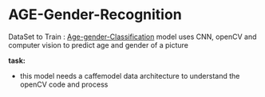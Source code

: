 # AGE-Gender-Recognition
DataSet to Train : [Age-gender-Classification](https://www.kaggle.com/datasets/ttungl/adience-benchmark-gender-and-age-classification)
model uses CNN, openCV and computer vision to predict age and gender of a picture

**task:**
- this model needs a caffemodel data architecture to understand the openCV code and process


